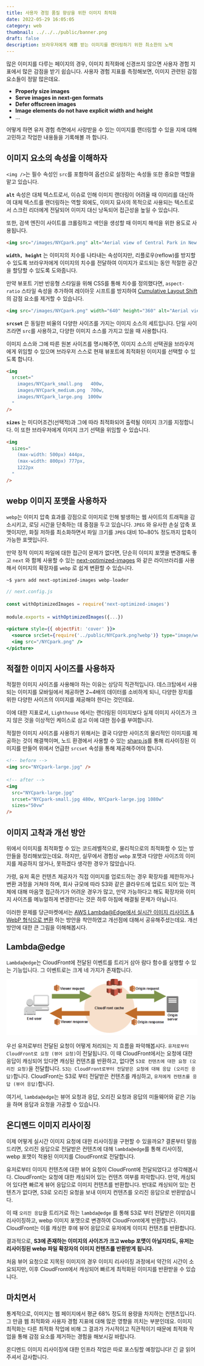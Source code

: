 ```yaml
---
title: 사용자 경험 품질 향상을 위한 이미지 최적화
date: 2022-05-29 16:05:05
category: web
thumbnail: ../../../public/banner.png
draft: false
description: 브라우저에게 예쁨 받는 이미지를 랜더링하기 위한 최소한의 노력
---
```


많은 이미지를 다루는 페이지의 경우, 이미지 최적화에 신경쓰지 않으면 사용자 경험 지표에서 많은 감점을 받기 쉽습니다.
사용자 경험 지표를 측정해보면, 이미지 관련된 감점 요소들이 정말 많은데요.

- **Properly size images**
- **Serve images in next-gen formats**
- **Defer offscreen images**
- **Image elements do not have explicit width and height**
- ...

어떻게 하면 유저 경험 측면에서 사랑받을 수 있는 이미지를 랜더링할 수 있을 지에 대해 고민하고 작업한 내용들을 기록해볼 까 합니다.

## 이미지 요소의 속성을 이해하자

`<img />`는 필수 속성인 `src`를 포함하여 옵션으로 설정하는 속성들 또한 중요한 역할을 맡고 있습니다.

**`alt`** 속성은 대체 텍스트로서, 이슈로 인해 이미지 랜더링이 어려울 때 이미리를 대신하여 대체 텍스트를 랜더링하는 역할 외에도,
이미지 묘사의 목적으로 사용되는 텍스트로서 스크린 리더에게 전달되어 이미지 대신 낭독되어 접근성을 높일 수 있습니다.

또한, 검색 엔진이 사이트를 크롤링하고 색인을 생성할 때 이미지 해석을 위한 용도로 사용됩니다.

```html
<img src="/images/NYCpark.png" alt="Aerial view of Central Park in New York" />
```

**`width, height`** 는 이미지의 치수를 나타내는 속성이지만, 리플로우(reflow)를 방지할 수 있도록
브라우저에게 이미지의 치수를 전달하여 이미지가 로드되는 동안 적절한 공간을 할당할 수 있도록 도와줍니다.

만약 뷰포트 기반 반응형 스타일을 위해 CSS를 통해 치수를 정의했다면, `aspect-ratio` 스타일 속성을
추가하여 레이아웃 시프트를 방지하여 [Cumulative Layout Shift](https://web.dev/i18n/ko/cls/) 의 감점 요소를 제거할 수 있습니다.

```html
<img src="/images/NYCpark.png" width="640" height="360" alt="Aerial view ..." />
```

**`srcset`** 은 동일한 비율의 다양한 사이즈를 가지는 이미지 소스의 세트입니다. 단일 사이즈라면 `src`를 사용하고,
다양한 이미지 소스를 가지고 있을 때 사용합니다.

이미지 소스와 그에 따른 원본 사이즈를 명시해주면, 이미지 소스의 선택권을 브라우저에게 위임할 수 있으며
브라우저 스스로 현재 뷰포트에 최적화된 이미지를 선택할 수 있도록 합니다.

```html
<img
  srcset="
    images/NYCpark_small.png   400w,
    images/NYCpark_medium.png  700w,
    images/NYCpark_large.png  1000w
  "
/>
```

**`sizes`** 는 미디어조건(선택적)과 그에 따라 최적화되어 출력될 이미지 크기를 지정합니다. 이 또한
브라우저에게 이미지 크기 선택을 위임할 수 있습니다.

```html
<img
  sizes="
    (max-width: 500px) 444px, 
    (max-width: 800px) 777px, 
    1222px
  "
/>
```

## webp 이미지 포맷을 사용하자

`webp`는 이미지 압축 효과를 강점으로 이미지로 인해 발생하는 웹 사이트의 트래픽을 감소시키고,
로딩 시간을 단축하는 데 중점을 두고 있습니다. `JPEG` 와 유사한 손실 압축 포맷이지만,
화질 저하를 최소화하면서 파일 크기를 `JPEG` 대비 10~80% 정도까지 압축이 가능한 포맷입니다.

만약 정적 이미지 파일에 대한 접근이 문제가 없다면, 단순히 이미지 포맷을 변경해도 좋고
`next` 와 함께 사용할 수 있는 [next-optimized-images](https://github.com/cyrilwanner/next-optimized-images)
와 같은 라이브러리를 사용해서 이미지의 확장자를 `webp` 로 쉽게 변환할 수 있습니다.

```shell
~$ yarn add next-optimized-images webp-loader
```

```js
// next.config.js

const withOptimizedImages = require('next-optimized-images')

module.exports = withOptimizedImages({...})
```

```jsx
<picture style={{ objectFit: 'cover' }}>
  <source srcSet={require('../public/NYCpark.png?webp')} type="image/webp" />
  <img src="/NYCpark.png" />
</picture>
```

## 적절한 이미지 사이즈를 사용하자

적절한 이미지 사이즈를 사용해야 하는 이유는 상당히 직관적입니다. 데스크탑에서 사용되는 이미지를 모바일에서
제공하면 2~4배의 데이터를 소비하게 되니, 다양한 장치를 위한 다양한 사이즈의 이미지를 제공해야 한다는 것인데요.

이에 대한 지표로서, `Lighthouse` 에서는 랜더링된 이미지보다 실제 이미지 사이즈가 크지 않은 것을 이상적인 케이스로
삼고 이에 대한 점수를 부여합니다.

적절한 이미지 사이즈를 사용하기 위해서는 결국 다양한 사이즈의 물리적인 이미지를 제공하는 것이 해결책이며,
노드 환경에서 사용할 수 있는 [sharp.js](https://web.dev/serve-responsive-images/)를 통해
리사이징된 이미지를 만들어 위에서 언급한 `srcset` 속성을 통해 제공해주어야 합니다.

```html
<!-- before -->
<img src="NYCpark-large.jpg" />

<!-- after -->
<img
  src="NYCpark-large.jpg"
  srcset="NYCpark-small.jpg 480w, NYCpark-large.jpg 1080w"
  sizes="50vw"
/>
```

## 이미지 고착과 개선 방안

위에서 이미지를 최적화할 수 있는 코드레벨적으로, 물리적으로의 최적화할 수 있는 방안들을 정리해보았는데요.
하지만, 실무에서 경험상 `webp` 포맷과 다양한 사이즈의 이미지를 제공하지 않거나, 못하겠다 생각한 경우가 많았습니다.

가령, 유저 혹은 컨텐츠 제공자가 직접 이미지를 업로드하는 경우 확장자를 제한하거나 변환 과정을 거쳐야 하며,
회사 규모에 따라 S3와 같은 클라우드에 업로드 되어 있는 객체에 대해 마음껏 접근하기가 어려운 경우가 많고,
만약 가능하다고 해도 확장자와 이미지 사이즈를 메뉴얼하게 변경한다는 것은 하루 아침에 해결될 문제가 아닙니다.

이러한 문제를 당근마켓에서는 [AWS Lambda@Edge에서 실시간 이미지 리사이즈 & WebP 형식으로 변환](https://medium.com/daangn/lambda-edge로-구현하는-on-the-fly-이미지-리사이징-f4e5052d49f3) 하는 방안을 착안하였고
개선점에 대해서 공유해주셨는데요. 개선 방안에 대한 큰 그림을 이해해봅시다.

## Lambda@edge

`Lambda@edge`는 CloudFront에 전달된 이벤트를 트리거 삼아 람다 함수를 실행할 수 있는 기능입니다.
그 이벤트로는 크게 네 가지가 존재합니다.

![implement lambda edge](./images/image-optimization/lambda.png)

우선 유저로부터 전달된 요청이 어떻게 처리되는 지 흐름을 파악해봅시다.
`유저로부터 CloudFront로 요청 (뷰어 요청)`이 전달됩니다. 이 때
CloudFront에서는 요청에 대한 응답이 캐싱되어 있다면 캐싱된 컨텐츠를 반환하고,
없다면 `S3로 컨텐츠에 대한 요청 (오리진 요청)`을 전달합니다.
`S3는 CloudFront로부터 전달받은 요청에 대해 응답 (오리진 응답)`합니다.
CloudFront는 S3로 부터 전달받은 컨텐츠를 캐싱하고, `유저에게 컨텐츠를 응답 (뷰어 응답)`합니다.

여기서, `lambda@edge`는 뷰어 요청과 응답, 오리진 요청과 응답의 미들웨어와 같은 기능을 하며
응답과 요청을 가공할 수 있습니다.

## 온디멘드 이미지 리사이징

이제 어떻게 실시간 이미지 요청에 대한 리사이징을 구현할 수 있을까요?
결론부터 말씀드리면, 오리진 응답으로 전달받은 컨텐츠에 대해 `lambda@edge`를 통해
리사이징, webp 포맷이 적용된 이미지를 CloudFront로 전달합니다.

유저로부터 이미지 컨텐츠에 대한 뷰어 요청이 CloudFront에 전달되었다고 생각해봅시다.
CloudFront는 요청에 대한 캐싱되어 있는 컨텐츠 여부를 파악합니다. 만약, 캐싱되어 있다면
빠르게 뷰어 응답으로 이미지 컨텐츠를 반환합니다. 반대로 캐싱되어 있는 컨텐츠가 없다면, S3로 오리진 요청을 보내
이미지 컨텐츠를 오리진 응답으로 반환받습니다.

이 때 `오리진 응답`을 트리거로 하는 `lambda@edge` 를 통해 S3로 부터 전달받은 이미지를 리사이징하고,
webp 이미지 포맷으로 변경하여 CloudFront에게 반환합니다. CloudFront는 이를 캐싱한 후에
뷰어 응답으로 유저에게 이미지 컨텐츠를 반환합니다.

결과적으로, **S3에 존재하는 이미지의 사이즈가 크고 webp 포맷이 아닐지라도, 유저는 리사이징된 webp 파일 확장자의
이미지 컨텐츠를 반환받게 됩니다.**

처음 뷰어 요청으로 지목된 이미지의 경우 이미지 리사이징 과정에서 약간의 시간이 소요되지만,
이후 CloudFront에서 캐싱되어 빠르게 최적화된 이미지를 반환받을 수 있습니다.

## 마치면서

통계적으로, 이미지는 웹 페이지에서 평균 68% 정도의 용량을 차지하는 컨텐츠입니다. 그 만큼
웹 최적화와 사용자 경험 지표에 대해 많은 영향을 끼치는 부분인데요. 이미지 최적화는 다른 최적화 작업에 비해
그 결과가 가시적이고 직관적이기 때문에 최적화 작업을 통해 감점 요소를 제거하는 경험을 해보시길 바랍니다.

온디멘드 이미지 리사이징에 대한 인프라 작업은 따로 포스팅할 예정입니다! 긴 글 읽어주셔서 감사합니다.
